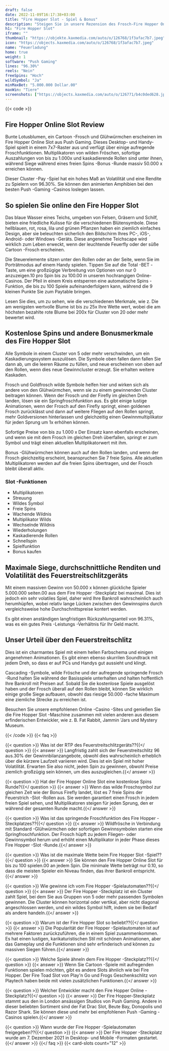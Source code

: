```yaml
---
draft: false
date: 2022-11-09T16:17:38+03:00
title: "Fire Hopper Slot - Spiel & Bonus"
description: "Steigen Sie in unsere Rezension des Frosch-Fire Hopper Online-Slot, wo wir uns das Gameplay, die Features und das Spielen mit dem besten Casino-Bonus ansehen."
h1: "Fire Hopper Slot"
iframe: ""
thumbnail: "https://objekte.kaxmedia.com/auto/o/126768/1f3afac7b7.jpeg"
icon: "https://objects.kaxmedia.com/auto/o/126768/1f3afac7b7.jpeg"
name: "Feuerladung"
home: true
weight: 1
software: "Push Gaming"
lines: "96.30%"
reels: "Nein"
freeSpins: "Hoch"
wildSymbol: "Ja"
minMaxBet: "5.000.000 Dollar.00"
maxWin: "Tiere"
screenshots: ["https://objects.kaxmedia.com/auto/o/126771/b4c0ded628.jpeg"]
---
```


{{< code >}}<h2>Fire Hopper Online Slot Review</h2><p>Bunte Lotusblumen, ein Cartoon -Frosch und Glühwürmchen erscheinen im Fire Hopper Online Slot aus Push Gaming. Dieses Desktop- und Handy-Spiel spielt in einem 7x7-Raster aus und verfügt über einige aufregende Froschfunktionen. Multiplikatoren von wilden Fröschen, sofortige Auszahlungen von bis zu 1.000x und kaskadierende Rollen sind unter ihnen, während Siege während eines freien Spins -Bonus -Runde massiv 50.000 x erreichen können.</p><p>Dieser Cluster -Pay -Spiel hat ein hohes Maß an Volatilität und eine Rendite zu Spielern von 96.30%. Sie können den animierten Amphibien bei den besten Push -Gaming -Casinos loslegen lassen.</p><h2>So spielen Sie online den Fire Hopper Slot</h2><p>Das blaue Wasser eines Teichs, umgeben von Felsen, Gräsern und Schilf, bieten eine friedliche Kulisse für die verschiedenen Blütensymbole. Diese hellblauen, rot, rosa, lila und grünen Pflanzen haben ein ziemlich einfaches Design, aber sie beleuchten sicherlich den Bildschirm Ihres PC-, iOS-, Android- oder Windows -Geräts. Diese angenehme Teichscape wird wirklich zum Leben erweckt, wenn der leuchtende Feuerfly oder der süße Cartoon -Frosch erscheinen.</p><p>Die Steuerelemente sitzen unter den Rollen oder an der Seite, wenn Sie im Porträtmodus auf einem Handy spielen. Tippen Sie auf die Total -BET -Taste, um eine großzügige Verbreitung von Optionen von nur 0 anzuzeigen.10 pro Spin bis zu 100.00 in unseren hochrangigen Online-Casinos. Der Pfeil in einem Kreis entsperren eine automatische Spins -Funktion, die bis zu 100 Spiele aufeinanderfolgern kann, während die 9 kleinen Punkte Sie zum Paytable bringen.</p><p>Lesen Sie dies, um zu sehen, wie die verschiedenen Merkmale, wie z. Die am wenigsten wertvolle Blume ist bis zu 25x Ihre Wette wert, wobei die am höchsten bezahlte rote Blume bei 200x für Cluster von 20 oder mehr bewertet wird.</p><h2>Kostenlose Spins und andere Bonusmerkmale des Fire Hopper Slot</h2><p>Alle Symbole in einem Cluster von 5 oder mehr verschwinden, um ein Kaskadierungssystem auszulösen. Die Symbole oben fallen dann fallen Sie dann ab, um die leeren Räume zu füllen, und neue erscheinen von oben auf den Rollen, wenn dies neue Gewinncluster erzeugt. Sie erhalten weitere Kaskaden.</p><p>Frosch und Goldfrosch wilde Symbole helfen hier und wirken sich als andere von den Glühwürmchen, wenn sie zu einem gewinnenden Cluster beitragen können. Wenn der Frosch und der Firefly im gleichen Dreh landen, lösen sie ein Springfroschfunktion aus. Es gibt einige lustige Animationen, wenn der Frosch auf den Firefly springt, einen goldenen Frosch zurücklässt und dann auf weitere Fliegen auf den Rollen springt, mehr Goldversionen hinterlassen und gleichzeitig einen Gewinnmultiplikator für jeden Sprung um 1x erhöhen können.</p><p>Sofortige Preise von bis zu 1.000 x Der Einsatz kann ebenfalls erscheinen, und wenn sie mit dem Frosch im gleichen Dreh überfallen, springt er zum Symbol und trägt einen aktuellen Multiplikatorwert mit ihm.</p><p>Bonus -Glühwürmchen können auch auf den Rollen landen, und wenn der Frosch gleichzeitig erscheint, beanspruchen Sie 7 freie Spins. Alle aktuellen Multiplikatoren werden auf die freien Spins übertragen, und der Frosch bleibt überall aktiv.</p><h3>
Slot -Funktionen</h3><ul>
<li></span>
Multiplikatoren</li>
<li></span>
Streuung</li>
<li></span>
Wildes Symbol</li>
<li></span>
Freie Spins</li>
<li></span>
Wachende Wildnis</li>
<li></span>
Multiplikator Wilds</li>
<li></span>
Wechselnde Wildnis</li>
<li></span>
Wiederholungen</li>
<li></span>
Kaskadierende Rollen</li>
<li></span>
Schnellspin</li>
<li></span>
Spielfunktion</li>
<li></span>
Bonus kaufen</li></ul><h2>Maximale Siege, durchschnittliche Renditen und Volatilität des Feuerstreitschlitzgeräts</h2><p>Mit einem massiven Gewinn von 50.000 x können glückliche Spieler 5.000.000 seiten.00 aus dem Fire Hopper -Steckplatz bei maximal. Dies ist jedoch ein sehr volatiles Spiel, daher wird Ihre Bankroll wahrscheinlich auch herumhüpfen, wobei relativ lange Lücken zwischen den Gewinnspins durch vergleichsweise hohe Durchschnittspreise kontert werden.</p><p>Es gibt einen anständigen langfristigen Rückzahlungsanteil von 96.31%, was es ein gutes Preis -Leistungs -Verhältnis für Ihr Geld macht.</p><h2>Unser Urteil über den Feuerstreitschlitz</h2><p>Dies ist ein charmantes Spiel mit einem hellen Farbschema und einigen angenehmen Animationen. Es gibt einen ebenso skurrilen Soundtrack mit jedem Dreh, so dass er auf PCs und Handys gut aussieht und klingt.</p><p>Cascading -Symbole, wilde Frösche und der aufregende springende Frosch -Rund halten Sie während der Basisspiele unterhalten und halten hoffentlich Ihre Bankroll mit Preisen auf. Sobald Sie die kostenlose Spiele ausgelöst haben und der Frosch überall auf den Rollen bleibt, können Sie wirklich einige große Siege aufbauen, obwohl das riesige 50.000 -fache Maximum eine ziemliche Strecke zu erreichen ist.</p><p>Besuchen Sie unsere empfohlenen Online -Casino -Sites und genießen Sie die Fire Hopper Slot -Maschine zusammen mit vielen anderen aus diesem erfinderischen Entwickler, wie z. B. Fat Rabbit, Jammin 'Jars und Mystery Museum.</p>
{{< /code >}}
{{< faq >}}

{{< question >}} Was ist der RTP des Feuerstreitschlitzgeräts??{{</ question >}}
{{< answer >}} Langfristig zahlt sich der Feuerstreitschlitz 96 aus.30% der Gewinnbilanzangebote, obwohl dies wahrscheinlich erheblich über die kürzere Laufzeit variieren wird. Dies ist ein Spiel mit hoher Volatilität. Erwarten Sie also nicht, jeden Spin zu gewinnen, obwohl Preise ziemlich großzügig sein können, um dies auszugleichen.{{</ answer >}}

{{< question >}} Hat der Fire Hopper Online Slot eine kostenlose Spins Runde?{{</ question >}}
{{< answer >}} Wenn das wilde Froschsymbol zur gleichen Zeit wie der Bonus Firefly landet, löst es 7 freie Spins der Feuerstrich -Slot -Rollen aus. Sie werden garantiert einen Frosch in jedem freien Spiel sehen, und Multiplikatoren steigen für jeden Sprung, den er während der gesamten Runde macht.{{</ answer >}}

{{< question >}} Was ist das springende Froschfunktion des Fire Hopper -Steckplatzes??{{</ question >}}
{{< answer >}} Wildfrösche in Verbindung mit Standard -Glühwürmchen oder sofortigen Gewinnsymbolen starten eine Springfroschfunktion.  Der Frosch hüpft zu jedem Fliegen- oder Gewinnsymbol herum und erhöht einen Multiplikator in jeder Phase dieses Fire Hopper -Slot -Runde.{{</ answer >}}

{{< question >}} Was ist die maximale Wette beim Fire Hopper Slot -Spiel??{{</ question >}}
{{< answer >}} Sie können den Fire Hopper Online Slot für bis zu 100 spielen.00 an jedem Spin. Die minimale Wette beträgt nur 0.10, so dass die meisten Spieler ein Niveau finden, das ihrer Bankroll entspricht.{{</ answer >}}

{{< question >}} Wie gewinne ich vom Fire Hopper -Spielautomaten??{{</ question >}}
{{< answer >}} Der Fire Hopper -Steckplatz ist ein Cluster zahlt Spiel, bei dem Sie aus Gruppen von 5 oder mehr passenden Symbolen gewinnen. Die Cluster können horizontal oder vertikal, aber nicht diagonal angeschlossen werden, und ein wildes Symbol hilft, indem sie bei Bedarf als andere handeln.{{</ answer >}}

{{< question >}} Warum ist der Fire Hopper Slot so beliebt??{{</ question >}}
{{< answer >}} Die Popularität der Fire Hopper -Spielautomaten ist auf mehrere Faktoren zurückzuführen, die in einem Spiel zusammenkommen. Es hat einen lustigen, karikaturistischen Stil mit schönen Animationen, aber das Gameplay und die Funktionen sind sehr erfinderisch und können zu massiven Siegen führen.{{</ answer >}}

{{< question >}} Welche Spiele ähneln dem Fire Hopper -Steckplatz??{{</ question >}}
{{< answer >}} Wenn Sie Cartoon -Spiele mit aufregenden Funktionen spielen möchten, gibt es andere Slots ähnlich wie bei Fire Hopper. Der Fire Toad Slot von Play'n Go und Frogs Geschenkschlitz von Playtech haben beide mit vielen zusätzlichen Funktionen.{{</ answer >}}

{{< question >}} Welcher Entwickler macht den Fire Hopper Online -Steckplatz?{{</ question >}}
{{< answer >}} Der Fire Hopper-Steckplatz stammt aus den in London ansässigen Studios von Push Gaming. Andere in dieser beliebten Sortiment sind der Fat Drac Slot, Beute Bay, Donopolis und Razor Shark. Sie können diese und mehr bei empfohlenen Push -Gaming -Casinos spielen.{{</ answer >}}

{{< question >}} Wann wurde der Fire Hopper -Spielautomaten freigegeben??{{</ question >}}
{{< answer >}} Der Fire Hopper -Steckplatz wurde am 7. Dezember 2021 in Desktop- und Mobile -Formaten gestartet.{{</ answer >}}
{{</ faq >}}
 {{< card-slots count="12" >}}